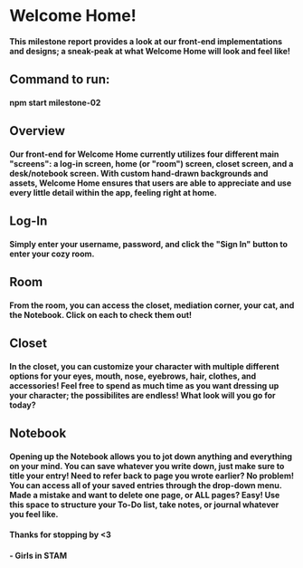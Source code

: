 # Welcome Home!

#### This milestone report provides a look at our front-end implementations and designs; a sneak-peak at what Welcome Home will look and feel like!

## Command to run: 
#### npm start milestone-02

## Overview
#### Our front-end for Welcome Home currently utilizes four different main "screens": a log-in screen, home (or "room") screen, closet screen, and a desk/notebook screen. With custom hand-drawn backgrounds and assets, Welcome Home ensures that users are able to appreciate and use every little detail within the app, feeling right at home. 

## Log-In
#### Simply enter your username, password, and click the "Sign In" button to enter your cozy room. 
## Room
#### From the room, you can access the closet, mediation corner, your cat, and the Notebook. Click on each to check them out!
## Closet
#### In the closet, you can customize your character with multiple different options for your eyes, mouth, nose, eyebrows, hair, clothes, and accessories! Feel free to spend as much time as you want dressing up your character; the possibilites are endless! What look will you go for today?
## Notebook 
#### Opening up the Notebook allows you to jot down anything and everything on your mind. You can save whatever you write down, just make sure to title your entry! Need to refer back to page you wrote earlier? No problem! You can access all of your saved entries through the drop-down menu. Made a mistake and want to delete one page, or ALL pages? Easy! Use this space to structure your To-Do list, take notes, or journal whatever you feel like. 

#### Thanks for stopping by <3
#### - Girls in STAM

